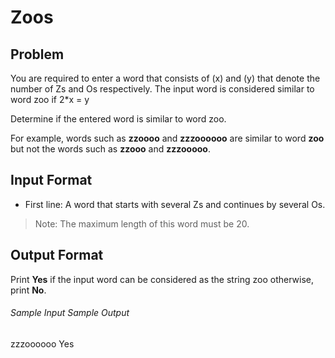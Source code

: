 # Zoos
## Problem
You are required to enter a word that consists of (x) and (y) that denote the number of Zs and Os respectively. The input word is considered similar to word zoo if 2*x = y<br/>

Determine if the entered word is similar to word zoo.<br/>

For example, words such as **zzoooo** and **zzzoooooo** are similar to word **zoo** but not the words such as **zzooo** and **zzzooooo**.<br/>

## Input Format
- First line: A word that starts with several Zs and continues by several Os.<br/>
> Note: The maximum length of this word must be 20.

## Output Format 
Print **Yes** if the input word can be considered as the string zoo otherwise, print **No**.

###### Sample Input         Sample Output
zzzoooooo                   Yes
